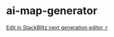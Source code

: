 # ai-map-generator

[Edit in StackBlitz next generation editor ⚡️](https://stackblitz.com/~/github.com/hamisbela/ai-map-generator)